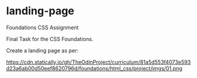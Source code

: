 # landing-page
Foundations CSS Assignment

Final Task for the CSS Foundations.

Create a landing page as per:

https://cdn.statically.io/gh/TheOdinProject/curriculum/81a5d553f4073e593d23a6ab00d50eef8620796d/foundations/html_css/project/imgs/01.png

